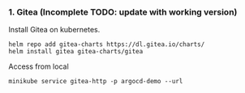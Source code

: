 ### 1. Gitea (Incomplete TODO: update with working version)

Install Gitea on kubernetes.

```
helm repo add gitea-charts https://dl.gitea.io/charts/
helm install gitea gitea-charts/gitea
```

Access from local

```
minikube service gitea-http -p argocd-demo --url
```